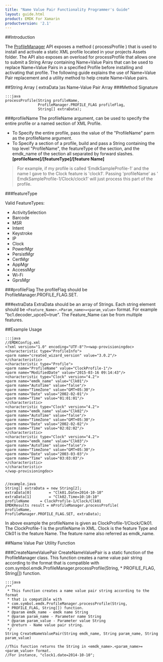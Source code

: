 ```yaml
---
title: "Name Value Pair Functionality Programmer's Guide"
layout: guide.html
product: EMDK For Xamarin
productversion: '2.1'
---
```


##Introduction

The [ProfileManager](/emdk-for-xamarin/2-1/api/ProfileManager) API exposes a method ( processProfile ) that is used
to install and activate a static XML profile located in your projects Assets folder. The API also exposes an overload for processProfile that allows one to submit a String Array containing Name=Value Pairs that can be used to replace Name=Value Pairs in a specified Profile before installing and activating that profile. The following guide explains the use of Name=Value Pair replacement and a utility method to help create Name=Value pairs.

##String Array ( extraData )as Name-Value Pair Array
###Method Signature

	:::java
	processProfile(String profileName,
				   ProfileManager.PROFILE_FLAG profileFlag,
	 			   String[] extraData);


###profileName
The profileName argument, can be used to specify the entire profile or a named section of XML Profile.

- To Specify the entire profile, pass the value of the "ProfileName" parm as the profileName argument.
- To Specify a section of a profile, build and pass a String containing the top level "ProfileName", the featureType of the section, and the emdk_name of the section all separated by forward slashes.
 **[profileName]/[featureType]/[feature Name]**

>For example, if my profile is called ‘EmdkSampleProfile-1’ and the name I gave to the Clock feature is 'clock1'. Passing 'profileName' as ' EmdkSampleProfile-1/Clock/clock1’ will just process this part of the profile.

###featureType

Valid FeatureTypes:

- ActivitySelection
- Barcode
- MSR
- Intent
- Keystroke
- IP
- Clock
- PowerMgr
- PersistMgr
- CertMgr
- AppMgr
- AccessMgr
- Wi-Fi
- GprsMgr

	
	
###profileFlag
The profileFlag should be ProfileManager.PROFILE_FLAG.SET.

###extraData
ExtraData should be an array of Strings. Each string element should be `<Feature_Name>.<Param_name>=<param_value>` format. For example "bc1.decoder_upce0=true". The Feature_Name can be from multiple features.

##Example Usage

	:::java
	//EMDKConfig.xml
	<?xml version="1.0" encoding="UTF-8"?><wap-provisioningdoc>
	<characteristic type="ProfileInfo">
	<parm name="created_wizard_version" value="3.0.2"/>
	</characteristic>
	<characteristic type="Profile">
	<parm name="ProfileName" value="ClockProfile-1"/>
	<parm name="ModifiedDate" value="2015-03-16 09:14:43"/>
	<characteristic type="Clock" version="4.2">
	<parm name="emdk_name" value="Clk01"/>
	<parm name="AutoTime" value="false"/>
	<parm name="TimeZone" value="GMT+05:30"/>
	<parm name="Date" value="2002-02-01"/>
	<parm name="Time" value="01:01:01"/>
	</characteristic>
	<characteristic type="Clock" version="4.2">
	<parm name="emdk_name" value="Clk02"/>
	<parm name="AutoTime" value="false"/>
	<parm name="TimeZone" value="GMT+05:30"/>
	<parm name="Date" value="2002-02-02"/>
	<parm name="Time" value="02:02:02"/>
	</characteristic>
	<characteristic type="Clock" version="4.2">
	<parm name="emdk_name" value="Clk03"/>
	<parm name="AutoTime" value="false"/>
	<parm name="TimeZone" value="GMT+05:30"/>
	<parm name="Date" value="2003-03-03"/>
	<parm name="Time" value="03:03:03"/>
	</characteristic>
	</characteristic>
	</wap-provisioningdoc>


	//example.java
	String[] extraData = new String[2];
	extraData[0] 		= "Clk01.Date=2014-10-10"
	extraData[1] 		= "Clk02.Time=10:10:10"
	profileName		= ClockProfile-1/Clock/Clk01
	EMDKResults result = mProfileManager.processProfile(
	profileName, 
	ProfileManager.PROFILE_FLAG.SET, extraData);

In above example the profileName is given as ClockProfile-1/Clock/Clk01. The ClockProfile-1 is the profileName in XML. Clock is the feature Type and Clk01 is the feature Name. The feature name also referred as emdk_name.

##Name Value Pair Utility Function

###CreateNameValuePair
CreateNameValuePair is a static function of the ProfileManager class. This function creates a name value pair string according to the format that is compatible with com.symbol.emdk.ProfileManager.processProfile(String, * PROFILE_FLAG, String[]) function. 

	:::java
	/**
	 * This function creates a name value pair string according to the format 
	 * that is compatible with 
	 * com.symbol.emdk.ProfileManager.processProfile(String, 
	 * PROFILE_FLAG, String[]) function.
	 * @param emdk_name - emdk name String  
	 * @param param_name - Parameter name String
	 * @param param_value - Parameter value String
	 * @return - Name value pair string.
	 */
	String CreateNameValuePair(String emdk_name, String param_name, String param_value)
	
	//This function returns the String in <emdk_name>.<param_name>=<param_value> format.
	//For instance, "clock1.date=2014-10-10";














